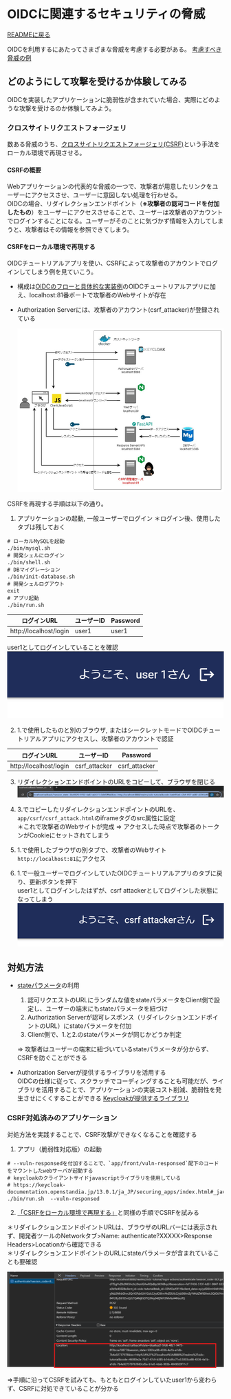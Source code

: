 # OIDCに関連するセキュリティの脅威
[READMEに戻る](../README.md)

OIDCを利用するにあたってさまざまな脅威を考慮する必要がある。 [考慮すべき脅威の例](https://openid-foundation-japan.github.io/rfc6749.ja.html#anchor31)  

## どのようにして攻撃を受けるか体験してみる
OIDCを実装したアプリケーションに脆弱性が含まれていた場合、実際にどのような攻撃を受けるのか体験してみよう。

### クロスサイトリクエストフォージェリ
数ある脅威のうち、[クロスサイトリクエストフォージェリ(CSRF)](https://openid-foundation-japan.github.io/rfc6749.ja.html#CSRF)という手法をローカル環境で再現させる。

#### CSRFの概要
Webアプリケーションの代表的な脅威の一つで、攻撃者が用意したリンクをユーザーにアクセスさせ、ユーザーに意図しない処理を行わせる。  
OIDCの場合、リダイレクションエンドポイント（**※攻撃者の認可コードを付加したもの**）をユーザーにアクセスさせることで、ユーザーは攻撃者のアカウントでログインすることになる。ユーザーがそのことに気づかず情報を入力してしまうと、攻撃者はその情報を参照できてしまう。

#### CSRFをローカル環境で再現する
OIDCチュートリアルアプリを使い、CSRFによって攻撃者のアカウントでログインしてしまう例を見ていこう。 
- 構成は[OIDCのフローと具体的な実装例](./major_flow_and_example_impl.md)のOIDCチュートリアルアプリに加え、localhost:81番ポートで攻撃者のWebサイトが存在  
- Authorization Serverには、攻撃者のアカウント(csrf_attacker)が登録されている 

  ![チュートリアルアプリの構成（CSRF攻撃サーバ有）](./img/oidc_tutorial_with_csrf_attacker.jpg)

<a id="csfr_trial"></a>
CSRFを再現する手順は以下の通り。 


1. アプリケーションの起動, 一般ユーザーでログイン ＊ログイン後、使用したタブは残しておく
```shell
# ローカルMySQLを起動
./bin/mysql.sh
# 開発シェルにログイン
./bin/shell.sh
# DBマイグレーション
./bin/init-database.sh
# 開発シェルログアウト
exit
# アプリ起動
./bin/run.sh
```

| ログインURL | ユーザーID | Password |
| -- | -- | -- |
| http://localhost/login | user1 | user1 |

user1としてログインしていることを確認
![ログイン確認（user1）](./img/confirm_login_user1.png)

2. 1.で使用したものと別のブラウザ, またはシークレットモードでOIDCチュートリアルアプリにアクセスし、攻撃者のアカウントで認証  

| ログインURL | ユーザーID | Password |
| -- | -- | -- |
| http://localhost/login | csrf_attacker | csrf_attacker |

3. リダイレクションエンドポイントのURLをコピーして、ブラウザを閉じる
![CSRF攻撃者のリダイレクションエンドポイントURLコピー](./img/copy_csrf_attacker_redirection_url.png)

4. 3.でコピーしたリダイレクションエンドポイントのURLを、`app/csrf/csrf_attack.html`のiframeタグのsrc属性に設定  
＊これで攻撃者のWebサイトが完成 => アクセスした時点で攻撃者のトークンがCookieにセットされてしまう

5. 1.で使用したブラウザの別タブで、攻撃者のWebサイト`http://localhost:81`にアクセス

6. 1.で一般ユーザーでログインしていたOIDCチュートリアルアプリのタブに戻り、更新ボタンを押下  
user1としてログインしたはずが、csrf attackerとしてログインした状態になってしまう  
![ログイン確認（csrf_attacker）](./img/confirm_login_csrf_attacker.png)

## 対処方法
- [stateパラメータ](https://tech-lab.sios.jp/archives/8492)の利用
  1. 認可リクエストのURLにランダムな値をstateパラメータをClient側で設定し、ユーザーの端末にもstateパラメータを紐づけ
  2. Authorization Serverが認可レスポンス（リダイレクションエンドポイントのURL）にstateパラメータを付加
  3. Client側で、1.と2.のstateパラメータが同じかどうか判定    

  => 攻撃者はユーザーの端末に紐づいているstateパラメータが分からず、CSRFを防ぐことができる

- Authorization Serverが提供するライブラリを活用する  
OIDCの仕様に従って、スクラッチでコーディングすることも可能だが、ライブラリを活用することで、アプリケーションの実装コスト削減、脆弱性を発生させにくくすることができる [Keycloakが提供するライブラリ](https://keycloak-documentation.openstandia.jp/13.0.1/ja_JP/securing_apps/index.html#%E6%A6%82%E8%A6%81)

### CSRF対処済みのアプリケーション
対処方法を実践することで、CSRF攻撃ができなくなることを確認する

1. アプリ（脆弱性対応版）の起動

```shell
# --vuln-responsedを付加することで、`app/front/vuln-responsed`配下のコードをマウントしたwebサーバが起動する
# keycloakのクライアントサイドjavascriptライブラリを使用している
# https://keycloak-documentation.openstandia.jp/13.0.1/ja_JP/securing_apps/index.html#_javascript_adapter
./bin/run.sh  --vuln-responsed
```

2. [「CSRFをローカル環境で再現する」](#csfr_trial)と同様の手順でCSRFを試みる  

＊リダイレクションエンドポイントURLは、ブラウザのURLバーには表示されず、開発者ツールのNetworkタブ>Name: authenticate?XXXXX>Response Headers>Locationから確認できる  
＊リダイレクションエンドポイントのURLにstateパラメータが含まれていることも要確認 

![CSRF攻撃者のリダイレクションエンドポイントURLコピー（脆弱性対応版）](./img/copy_csrf_attacker_redirection_url_vuln_responsed.png)

=>手順に沿ってCSRFを試みても、もともとログインしていたuser1から変わらず、CSRFに対処できていることが分かる
